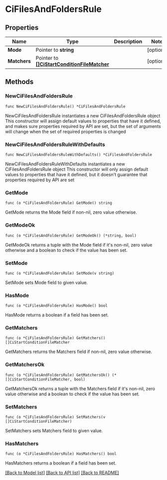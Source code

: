 # CiFilesAndFoldersRule

## Properties

Name | Type | Description | Notes
------------ | ------------- | ------------- | -------------
**Mode** | Pointer to **string** |  | [optional] 
**Matchers** | Pointer to [**[]CiStartConditionFileMatcher**](CiStartConditionFileMatcher.md) |  | [optional] 

## Methods

### NewCiFilesAndFoldersRule

`func NewCiFilesAndFoldersRule() *CiFilesAndFoldersRule`

NewCiFilesAndFoldersRule instantiates a new CiFilesAndFoldersRule object
This constructor will assign default values to properties that have it defined,
and makes sure properties required by API are set, but the set of arguments
will change when the set of required properties is changed

### NewCiFilesAndFoldersRuleWithDefaults

`func NewCiFilesAndFoldersRuleWithDefaults() *CiFilesAndFoldersRule`

NewCiFilesAndFoldersRuleWithDefaults instantiates a new CiFilesAndFoldersRule object
This constructor will only assign default values to properties that have it defined,
but it doesn't guarantee that properties required by API are set

### GetMode

`func (o *CiFilesAndFoldersRule) GetMode() string`

GetMode returns the Mode field if non-nil, zero value otherwise.

### GetModeOk

`func (o *CiFilesAndFoldersRule) GetModeOk() (*string, bool)`

GetModeOk returns a tuple with the Mode field if it's non-nil, zero value otherwise
and a boolean to check if the value has been set.

### SetMode

`func (o *CiFilesAndFoldersRule) SetMode(v string)`

SetMode sets Mode field to given value.

### HasMode

`func (o *CiFilesAndFoldersRule) HasMode() bool`

HasMode returns a boolean if a field has been set.

### GetMatchers

`func (o *CiFilesAndFoldersRule) GetMatchers() []CiStartConditionFileMatcher`

GetMatchers returns the Matchers field if non-nil, zero value otherwise.

### GetMatchersOk

`func (o *CiFilesAndFoldersRule) GetMatchersOk() (*[]CiStartConditionFileMatcher, bool)`

GetMatchersOk returns a tuple with the Matchers field if it's non-nil, zero value otherwise
and a boolean to check if the value has been set.

### SetMatchers

`func (o *CiFilesAndFoldersRule) SetMatchers(v []CiStartConditionFileMatcher)`

SetMatchers sets Matchers field to given value.

### HasMatchers

`func (o *CiFilesAndFoldersRule) HasMatchers() bool`

HasMatchers returns a boolean if a field has been set.


[[Back to Model list]](../README.md#documentation-for-models) [[Back to API list]](../README.md#documentation-for-api-endpoints) [[Back to README]](../README.md)


